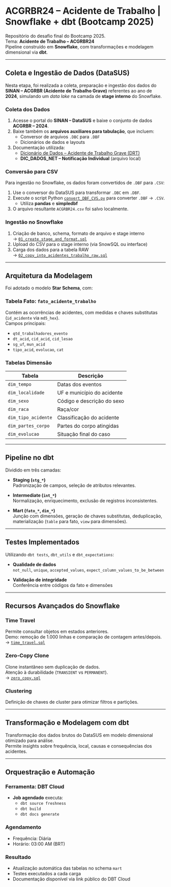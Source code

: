#  ACGRBR24 – Acidente de Trabalho | Snowflake + dbt (Bootcamp 2025)

Repositório do desafio final do Bootcamp 2025.  
Tema: **Acidente de Trabalho – ACGRBR24**  
Pipeline construído em **Snowflake**, com transformações e modelagem dimensional via **dbt**.

---

##  Coleta e Ingestão de Dados (DataSUS)

Nesta etapa, foi realizada a coleta, preparação e ingestão dos dados do **SINAN – ACGRBR (Acidente de Trabalho Grave)** referentes ao ano de **2024**, simulando um *data lake* na camada de **stage interno** do Snowflake.

###  Coleta dos Dados

1. Acesse o portal do **SINAN – DataSUS** e baixe o conjunto de dados **ACGRBR – 2024**.
2. Baixe também os **arquivos auxiliares para tabulação**, que incluem:
   - Conversor de arquivos `.DBC` para `.DBF`
   - Dicionários de dados e layouts
3. Documentação utilizada:
   - [Dicionário de Dados – Acidente de Trabalho Grave (DRT)](https://portalsinan.saude.gov.br/images/documentos/Agravos/DRT%20Acidente%20Trabalho%20Grave/DIC_DADOS_DRT_Acidente_Trabalho_grave_v5.pdf)
   - **DIC_DADOS_NET – Notificação Individual** (arquivo local)

###  Conversão para CSV

Para ingestão no Snowflake, os dados foram convertidos de `.DBF` para `.CSV`:

1. Use o conversor do DataSUS para transformar `.DBC` em `.DBF`.
2. Execute o script Python [`convert_DBF_CVS.py`](ingest/python/convert_DBF_CVS.py) para converter `.DBF` → `.CSV`.
   - Utiliza **pandas** e **simpledbf**
3. O arquivo resultante `ACGRBR24.csv` foi salvo localmente.

###  Ingestão no Snowflake

1. Criação de banco, schema, formato de arquivo e stage interno  
   → [`01_create_stage_and_format.sql`](ingest/sql/01_create_stage_and_format.sql)
2. Upload do CSV para o stage interno (via SnowSQL ou interface)
3. Carga dos dados para a tabela RAW  
   → [`02_copy_into_acidentes_trabalho_raw.sql`](ingest/sql/02_copy_into_acidentes_trabalho_raw.sql)

---

##  Arquitetura da Modelagem

Foi adotado o modelo **Star Schema**, com:

###  Tabela Fato: `fato_acidente_trabalho`

Contém as ocorrências de acidentes, com medidas e chaves substitutas (`id_acidente` via `md5_hex`).  
Campos principais:
- `qtd_trabalhadores_evento`
- `dt_acid`, `cid_acid`, `cid_lesao`
- `sg_uf`, `mun_acid`
- `tipo_acid`, `evolucao`, `cat`

###  Tabelas Dimensão

| Tabela             | Descrição                                 |
|--------------------|--------------------------------------------|
| `dim_tempo`        | Datas dos eventos                         |
| `dim_localidade`   | UF e município do acidente                |
| `dim_sexo`         | Código e descrição do sexo                |
| `dim_raca`         | Raça/cor                                  |
| `dim_tipo_acidente`| Classificação do acidente                 |
| `dim_partes_corpo` | Partes do corpo atingidas                 |
| `dim_evolucao`     | Situação final do caso                    |

---

##  Pipeline no dbt

Dividido em três camadas:

- **Staging (`stg_*`)**  
  Padronização de campos, seleção de atributos relevantes.

- **Intermediate (`int_*`)**  
  Normalização, enriquecimento, exclusão de registros inconsistentes.

- **Mart (`fato_*`, `dim_*`)**  
  Junção com dimensões, geração de chaves substitutas, deduplicação, materialização (`table` para fato, `view` para dimensões).

---

##  Testes Implementados

Utilizando `dbt tests`, `dbt_utils` e `dbt_expectations`:

- **Qualidade de dados**  
  `not_null`, `unique`, `accepted_values`, `expect_column_values_to_be_between`

- **Validação de integridade**  
  Conferência entre códigos da fato e dimensões

---

##  Recursos Avançados do Snowflake

###  Time Travel

Permite consultar objetos em estados anteriores.  
Demo: remoção de 1.000 linhas e comparação de contagem antes/depois.  
→ [`time_travel.sql`](platform/time_travel.sql)

###  Zero-Copy Clone

Clone instantâneo sem duplicação de dados.  
Atenção à durabilidade (`TRANSIENT` vs `PERMANENT`).  
→ [`zero_copy.sql`](platform/zero_copy.sql)

###  Clustering

Definição de chaves de cluster para otimizar filtros e partições.

---

##  Transformação e Modelagem com dbt

Transformação dos dados brutos do DataSUS em modelo dimensional otimizado para análise.  
Permite insights sobre frequência, local, causas e consequências dos acidentes.

---

##  Orquestração e Automação

### Ferramenta: DBT Cloud

- **Job agendado** executa:
  - `dbt source freshness`
  - `dbt build`
  - `dbt docs generate`

### Agendamento

- Frequência: Diária
- Horário: 03:00 AM (BRT)

### Resultado

- Atualização automática das tabelas no schema `mart`
- Testes executados a cada carga
- Documentação disponível via link público do DBT Cloud
